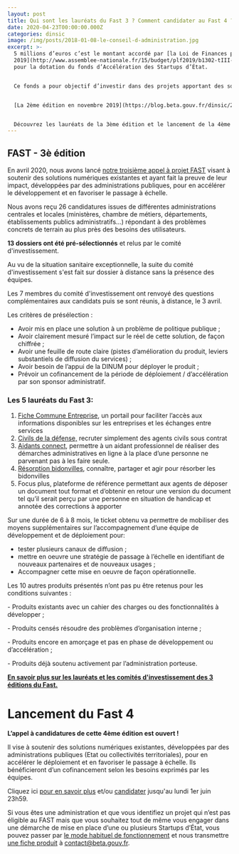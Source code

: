 ```yaml
---
layout: post
title: Qui sont les lauréats du Fast 3 ? Comment candidater au Fast 4 ? Cliquez !
date: 2020-04-23T00:00:00.000Z
categories: dinsic
image: /img/posts/2018-01-08-le-conseil-d-administration.jpg
excerpt: >-
  5 millions d’euros c’est le montant accordé par [la Loi de Finances pour
  2019](http://www.assemblee-nationale.fr/15/budget/plf2019/b1302-tIII-a25.asp#P2071_138754)
  pour la dotation du fonds d’Accélération des Startups d’État.


  Ce fonds a pour objectif d’investir dans des projets apportant des solutions concrètes à des problèmes de politique publique.


  [La 2ème édition en novembre 2019](https://blog.beta.gouv.fr/dinsic/2019/10/01/postulez-au-fonds-d-acceleration-des-startups-d-etat-2eme-edition/) avait permis d’aboutir au financement de [4 Startups d’État et de Territoires](https://blog.beta.gouv.fr/general/2019/12/03/le-fast-2e-edition-a-ses-laureats/).


  Découvrez les lauréats de la 3ème édition et le lancement de la 4ème édition !
---
```

## FAST - 3è édition

En avril 2020, nous avons lancé [notre troisième appel à projet FAST](https://blog.beta.gouv.fr/dinsic/2020/01/29/postulez-au-fonds-d-acceleration-des-startups-d-etat-et-de-territoire-3eme-edition/) visant à soutenir des solutions numériques existantes et ayant fait la preuve de leur impact, développées par des administrations publiques, pour en accélérer le développement et en favoriser le passage à échelle.

Nous avons reçu 26 candidatures issues de différentes administrations centrales et locales (ministères, chambre de métiers, départements, établissements publics administratifs…) répondant à des problèmes concrets de terrain au plus près des besoins des utilisateurs.

**13 dossiers ont été pré-sélectionnés** et relus par le comité d'investissement.

Au vu de la situation sanitaire exceptionnelle, la suite du comité d'investissement s'est fait sur dossier à distance sans la présence des équipes. 

Les 7 membres du comité d'investissement ont renvoyé des questions complémentaires aux candidats puis se sont réunis, à distance, le 3 avril. 

Les critères de présélection :

* Avoir mis en place une solution à un problème de politique publique ;
* Avoir clairement mesuré l’impact sur le réel de cette solution, de façon chiffrée ;
* Avoir une feuille de route claire (pistes d’amélioration du produit, leviers substantiels de diffusion du services) ;
* Avoir besoin de l’appui de la DINUM pour déployer le produit ;
* Prévoir un cofinancement de la période de déploiement / d’accélération par son sponsor administratif.



### **Les 5 lauréats du Fast 3:**

1. [Fiche Commune Entreprise](https://fce.fabrique.social.gouv.fr/login), un portail pour faciliter l’accès aux informations disponibles sur les entreprises et les échanges entre services
2. [Civils de la défense,](https://civilsdeladefense.fabnum.fr) recruter simplement des agents civils sous contrat
3. [Aidants connect](https://aidantsconnect.beta.gouv.fr), permettre à un aidant professionnel de réaliser des démarches administratives en ligne à la place d’une personne ne parvenant pas à les faire seule.
4. [Résorption bidonvilles](https://resorption-bidonvilles.beta.gouv.fr/#/landing), connaître, partager et agir pour résorber les bidonvilles
5. Focus plus, plateforme de référence permettant aux agents de déposer un document tout format et d’obtenir en retour une version du document tel qu’il serait perçu par une personne en situation de handicap et annotée des corrections à apporter

Sur une durée de 6 à 8 mois, le ticket obtenu va permettre de mobiliser des moyens supplémentaires sur l’accompagnement d’une équipe de développement et de déploiement pour:

* tester plusieurs canaux de diffusion ;
* mettre en oeuvre une stratégie de passage à l’échelle en identifiant de nouveaux partenaires et de nouveaux usages ;
* Accompagner cette mise en oeuvre de façon opérationnelle.

Les 10 autres produits présentés n’ont pas pu être retenus pour les conditions suivantes :

\- Produits existants avec un cahier des charges ou des fonctionnalités à développer ;

\- Produits censés résoudre des problèmes d’organisation interne ;

\- Produits encore en amorçage et pas en phase de développement ou d’accélération ;

\- Produits déjà soutenu activement par l’administration porteuse.

**[En savoir plus sur les lauréats et les comités d'investissement des 3 éditions du Fast.](https://beta.gouv.fr/fast/promotion/01-fast.html)** 



# Lancement du Fast 4

**L’appel à candidatures de cette 4ème édition est ouvert !**

Il vise à soutenir des solutions numériques existantes, développées par des administrations publiques (Etat ou collectivités territoriales), pour en accélérer le déploiement et en favoriser le passage à échelle. Ils bénéficieront d’un cofinancement selon les besoins exprimés par les équipes.

Cliquez ici [pour en savoir plus](https://beta.gouv.fr/fast/) et/ou [candidater](https://www.demarches-simplifiees.fr/commencer/fast4) jusqu'au lundi 1er juin 23h59.

Si vous êtes une administration et que vous identifiez un projet qui n’est pas éligible au FAST mais que vous souhaitez tout de même vous engager dans une démarche de mise en place d’une ou plusieurs Startups d’État, vous pouvez passer par [le mode habituel de fonctionnement](https://beta.gouv.fr/content/docs/guide.pdf) et nous transmettre [une fiche produit](https://beta.gouv.fr/ficheproduit/) à [contact@beta.gouv.fr](mailto:contact@beta.gouv.fr).